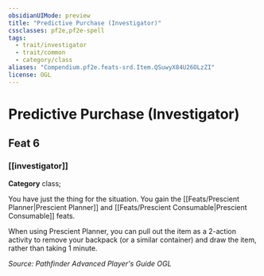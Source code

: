 ```yaml
---
obsidianUIMode: preview
title: "Predictive Purchase (Investigator)"
cssclasses: pf2e,pf2e-spell
tags:
  - trait/investigator
  - trait/common
  - category/class
aliases: "Compendium.pf2e.feats-srd.Item.QSuwyX84U26OLzZI"
license: OGL
---
```

# Predictive Purchase (Investigator)
## Feat 6
### [[investigator]]

**Category** class; 




You have just the thing for the situation. You gain the [[Feats/Prescient Planner|Prescient Planner]] and [[Feats/Prescient Consumable|Prescient Consumable]] feats.

When using Prescient Planner, you can pull out the item as a 2-action activity to remove your backpack (or a similar container) and draw the item, rather than taking 1 minute.

*Source: Pathfinder Advanced Player's Guide*
*OGL*